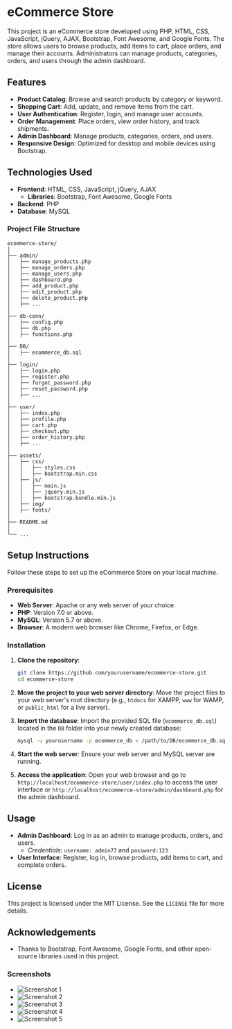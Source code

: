 # eCommerce Store

This project is an eCommerce store developed using PHP, HTML, CSS, JavaScript, jQuery, AJAX, Bootstrap, Font Awesome, and Google Fonts. The store allows users to browse products, add items to cart, place orders, and manage their accounts. Administrators can manage products, categories, orders, and users through the admin dashboard.

## Features

- **Product Catalog**: Browse and search products by category or keyword.
- **Shopping Cart**: Add, update, and remove items from the cart.
- **User Authentication**: Register, login, and manage user accounts.
- **Order Management**: Place orders, view order history, and track shipments.
- **Admin Dashboard**: Manage products, categories, orders, and users.
- **Responsive Design**: Optimized for desktop and mobile devices using Bootstrap.

## Technologies Used

- **Frontend**: HTML, CSS, JavaScript, jQuery, AJAX
  - **Libraries**: Bootstrap, Font Awesome, Google Fonts
- **Backend**: PHP
- **Database**: MySQL

### Project File Structure

```
ecommerce-store/
│
├── admin/
│   ├── manage_products.php
│   ├── manage_orders.php
│   ├── manage_users.php
│   ├── dashboard.php
│   ├── add_product.php
│   ├── edit_product.php
│   ├── delete_product.php
│   ├── ...
│
├── db-conn/
│   ├── config.php
│   ├── db.php
│   ├── functions.php
│
├── DB/
│   ├── ecommerce_db.sql
│
├── login/
│   ├── login.php
│   ├── register.php
│   ├── forgot_password.php
│   ├── reset_password.php
│   ├── ...
│
├── user/
│   ├── index.php
│   ├── profile.php
│   ├── cart.php
│   ├── checkout.php
│   ├── order_history.php
│   ├── ...
│
├── assets/
│   ├── css/
│   │   ├── styles.css
│   │   ├── bootstrap.min.css
│   ├── js/
│   │   ├── main.js
│   │   ├── jquery.min.js
│   │   ├── bootstrap.bundle.min.js
│   ├── img/
│   ├── fonts/
│
├── README.md
│
└── ...
```

## Setup Instructions

Follow these steps to set up the eCommerce Store on your local machine.

### Prerequisites

- **Web Server**: Apache or any web server of your choice.
- **PHP**: Version 7.0 or above.
- **MySQL**: Version 5.7 or above.
- **Browser**: A modern web browser like Chrome, Firefox, or Edge.

### Installation

1. **Clone the repository**:
   ```bash
   git clone https://github.com/yourusername/ecommerce-store.git
   cd ecommerce-store
   ```

2. **Move the project to your web server directory**:
   Move the project files to your web server's root directory (e.g., `htdocs` for XAMPP, `www` for WAMP, or `public_html` for a live server).

4. **Import the database**:
   Import the provided SQL file (`ecommerce_db.sql`) located in the `DB` folder into your newly created database:
   ```bash
   mysql -u yourusername -p ecommerce_db < /path/to/DB/ecommerce_db.sql
   ```
   
5. **Start the web server**:
   Ensure your web server and MySQL server are running.

6. **Access the application**:
   Open your web browser and go to `http://localhost/ecommerce-store/user/index.php` to access the user interface or `http://localhost/ecommerce-store/admin/dashboard.php` for the admin dashboard.

## Usage

- **Admin Dashboard**: Log in as an admin to manage products, orders, and users.
  - *Credentials*: `username: admin77` and `password:123`
- **User Interface**: Register, log in, browse products, add items to cart, and complete orders.

## License

This project is licensed under the MIT License. See the `LICENSE` file for more details.

## Acknowledgements

- Thanks to Bootstrap, Font Awesome, Google Fonts, and other open-source libraries used in this project.

### Screenshots

- ![Screenshot 1](https://i.imgur.com/1vQkyAy.png)
- ![Screenshot 2](https://i.imgur.com/0i1gcS1.png)
- ![Screenshot 3](https://i.imgur.com/4sCeLlI.png)
- ![Screenshot 4](https://i.imgur.com/HSIUmUC.png)
- ![Screenshot 5](https://i.imgur.com/zsEBNtx.png)
